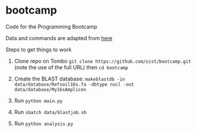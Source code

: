 # bootcamp
Code for the Programming Bootcamp

Data and commands are adapted from [here](https://github.com/edamame-course/BLAST-tutorial/blob/master/running-BLAST.md)

Steps to get things to work

1. Clone repo on Tombo `git clone https://github.com/oist/bootcamp.git` (note the use of the full URL) then `cd bootcamp`

2. Create the BLAST database: `makeblastdb -in data/database/Refsoil16s.fa -dbtype nucl -out data/database/My16sAmplicon`

3. Run `python main.py`

4. Run `sbatch data/blastjob.sh`

5. Run `python analysis.py`
